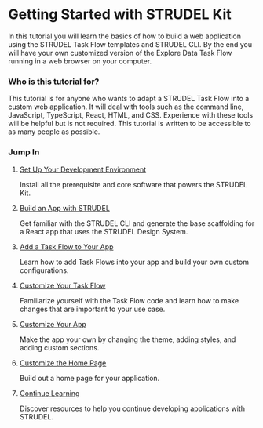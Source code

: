 # Getting Started with STRUDEL Kit

In this tutorial you will learn the basics of how to build a web application using the STRUDEL Task Flow templates and STRUDEL CLI. By the end you will have your own customized version of the Explore Data Task Flow running in a web browser on your computer.

### Who is this tutorial for?

This tutorial is for anyone who wants to adapt a STRUDEL Task Flow into a custom web application. It will deal with tools such as the command line, JavaScript, TypeScript, React, HTML, and CSS. Experience with these tools will be helpful but is not required. This tutorial is written to be accessible to as many people as possible.

### Jump In

1. [Set Up Your Development Environment](https://github.com/strudel-science/strudel-kit/blob/main/docs/getting-started/2-setup.md)

    Install all the prerequisite and core software that powers the STRUDEL Kit. 

2. [Build an App with STRUDEL](https://github.com/strudel-science/strudel-kit/blob/main/docs/getting-started/3-create-app.md)

    Get familiar with the STRUDEL CLI and generate the base scaffolding for a React app that uses the STRUDEL Design System.

3. [Add a Task Flow to Your App](https://github.com/strudel-science/strudel-kit/blob/main/docs/getting-started/4-add-taskflow.md)

    Learn how to add Task Flows into your app and build your own custom configurations.

4. [Customize Your Task Flow](https://github.com/strudel-science/strudel-kit/blob/main/docs/getting-started/5-customize-taskflow.md)

    Familiarize yourself with the Task Flow code and learn how to make changes that are important to your use case.

5. [Customize Your App](https://github.com/strudel-science/strudel-kit/blob/main/docs/getting-started/6-customize-app.md)

    Make the app your own by changing the theme, adding styles, and adding custom sections.

6. [Customize the Home Page](https://github.com/strudel-science/strudel-kit/blob/main/docs/getting-started/7-customize-home-page.md)

    Build out a home page for your application.

7. [Continue Learning](https://github.com/strudel-science/strudel-kit/blob/main/docs/getting-started/7-customize-home-page.md)

    Discover resources to help you continue developing applications with STRUDEL.